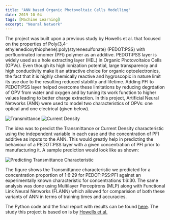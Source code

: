 ```yaml
---
title: "ANN based Organic Photovoltaic Cells Modelling"
date: 2019-10-04
tags: [Machine Learning]
excerpt: "Neural Network"
---
```


The project was built upon a previous study by Howells et al. that focused on the properties of Poly(3,4-ethylenedioxythiophene):poly(styrenesulfonate) (PEDOT:PSS) with perfluorinated ionomer (PFI) polymer as an additive. PEDOT:PSS layer is widely used as a hole extracting layer (HEL) in Organic Photovoltaice Cells (OPVs). Even though its high ionization potential, large transparency and high conductivity make it an attractive choice for organic optoelectronics, the fact that it is highly chemically reactive and hygroscopic in nature limit its use due to the resulting reduced stability and lifetime.
Adding PFI to PEDOT:PSS layer helped overcome these limitations by reducing degrdation of OPV from water and oxygen and by tuning its work function to higher values leading to better charge extraction. In this project, Artificial Neural Networks (ANN) were used to model two characteristics of OPVs: one optical and one electrical (given below). 

<img src="{{ site.url }}{{ site.baseurl }}/images/opv/trans.JPG" alt="Transmittance">

<img src="{{ site.url }}{{ site.baseurl }}/images/opv/JV.JPG" alt="Current Density">

The idea was to predict the Transmittance or Current Density characteristic using the independent variable in each case and the concentration of PFI additive as inputs to the ANN. This would greatly help in predicting the behaviour of a PEDOT:PSS layer with a given concentration of PFI prior to manufacturing it. A sample prediction would look like as shown:

<img src="{{ site.url }}{{ site.baseurl }}/images/opv/newcon.JPG" alt="Predicting Transmittance Characteristic">

The figure shows the Transmittance characteristic we predicted for a concentration proportion of 1:6:29 for PEDOT:PSS:PFI against an experimentally known characteristic for concentrations 1:6:30. The same analysis was done using Multilayer Perceptrons (MLP) along with Functional Link Neural Networks (FLANN) which allowed for comparision of both these variants of ANN in terms of training times and accuracies.


The Python code and the final report with results can be found [here](https://github.com/SameeraSuhail1/ANN-Orgainc-Photovoltaic-Cells).
The study this project is based on is by [Howells et al.](https://pubs.rsc.org/en/content/articlelanding/2018/ta/c8ta04098b#!divAbstract)